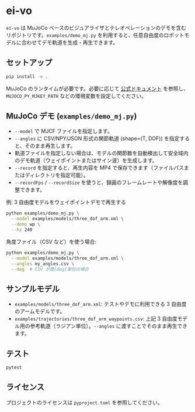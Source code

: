# ei-vo

`ei-vo` は MuJoCo ベースのビジュアライザとテレオペレーションのデモを含むリポジトリです。`examples/demo_mj.py` を利用すると、任意自由度のロボットモデルに合わせてデモ軌道を生成・再生できます。

## セットアップ

```bash
pip install -e .
```

MuJoCo のランタイムが必要です。必要に応じて [公式ドキュメント](https://mujoco.readthedocs.io/) を参照し、`MUJOCO_PY_MJKEY_PATH` などの環境変数を設定してください。

## MuJoCo デモ (`examples/demo_mj.py`)

- `--model` で MJCF ファイルを指定します。
- `--angles` に CSV/NPY/JSON 形式の関節軌道 (shape=(T, DOF)) を指定すると、そのまま再生します。
- 軌道ファイルを指定しない場合は、モデルの関節数を自動検出して安全域内のデモ軌道（ウェイポイントまたはサイン波）を生成します。
- `--record` を指定すると、再生内容を MP4 で保存できます（ファイルパスまたはディレクトリを指定可能）。
- `--recordFps` / `--recordSize` を使うと、録画のフレームレートや解像度を調整できます。

例: 3 自由度モデルをウェイポイントデモで再生する

```bash
python examples/demo_mj.py \
  --model examples/models/three_dof_arm.xml \
  --demo wp \
  --hz 240
```

角度ファイル（CSV など）を使う場合:

```bash
python examples/demo_mj.py \
  --model examples/models/three_dof_arm.xml \
  --angles my_angles.csv \
  --deg  # CSV が度[deg]単位の場合
```

## サンプルモデル

- `examples/models/three_dof_arm.xml`: テストやデモに利用できる 3 自由度のアームモデルです。
- `examples/trajectories/three_dof_arm_waypoints.csv`: 上記 3 自由度モデル用の参考軌道（ラジアン単位）。`--angles` に渡すことでそのまま再生できます。

## テスト

```bash
pytest
```

## ライセンス

プロジェクトのライセンスは `pyproject.toml` を参照してください。
